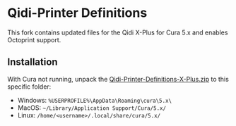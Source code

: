 # Qidi-Printer Definitions

This fork contains updated files for the Qidi X-Plus for Cura 5.x and enables Octoprint support.

## Installation

With Cura not running, unpack the [Qidi-Printer-Definitions-X-Plus.zip](https://github.com/stuartmunn/Qidi-Printer-Definitions/archive/refs/tags/X-Plus.zip) to this specific folder:
  * Windows: `%USERPROFILE%\AppData\Roaming\cura\5.x\`
  * MacOS: `~/Library/Application Support/Cura/5.x/`
  * Linux: `/home/<username>/.local/share/cura/5.x/`
